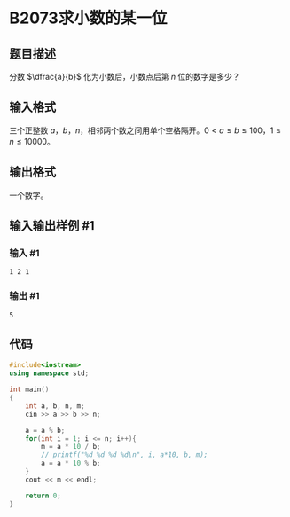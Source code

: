 # B2073求小数的某一位

## 题目描述

分数 $\dfrac{a}{b}$ 化为小数后，小数点后第 $n$ 位的数字是多少？

## 输入格式

三个正整数 $a$，$b$，$n$，相邻两个数之间用单个空格隔开。$0<a\le b\le100$，$1 \le n \le 10000$。

## 输出格式

一个数字。

## 输入输出样例 #1

### 输入 #1

```
1 2 1
```

### 输出 #1

```
5
```

## 代码

```cpp
#include<iostream>
using namespace std;

int main()
{
    int a, b, n, m;
    cin >> a >> b >> n;

    a = a % b;
    for(int i = 1; i <= n; i++){
        m = a * 10 / b;
        // printf("%d %d %d %d\n", i, a*10, b, m);
        a = a * 10 % b;
    }
    cout << m << endl;

    return 0;
}
```

